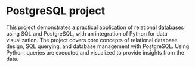 # PostgreSQL project
This project demonstrates a practical application of relational databases using SQL and PostgreSQL, with an integration of Python for data visualization. The project covers core concepts of relational database design, SQL querying, and database management with PostgreSQL. Using Python, queries are executed and visualized to provide insights from the data.

